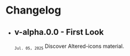 # Changelog

- ## v-alpha.0.0 - First Look
	<sub>`Jul. 05, 2025`</sub>
	Discover Altered-icons material.